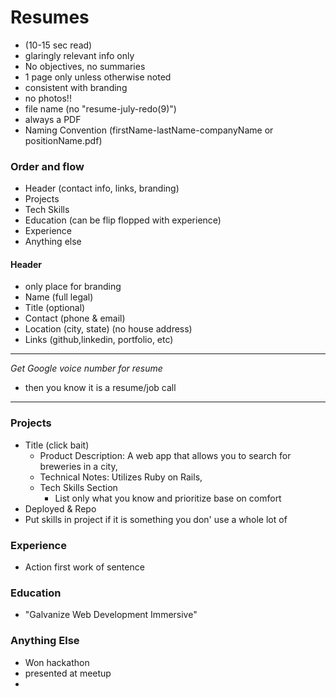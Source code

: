 # Resumes
  - (10-15 sec read)
  - glaringly relevant info only
  - No objectives, no summaries
  - 1 page only unless otherwise noted
  - consistent with branding
  - no photos!!
  - file name (no "resume-july-redo(9)")
  - always a PDF
  - Naming Convention (firstName-lastName-companyName or positionName.pdf)

### Order and flow
- Header (contact info, links, branding)
- Projects
- Tech Skills
- Education (can be flip flopped with experience)
- Experience
- Anything else

#### Header
  - only place for branding
  - Name (full legal)
  - Title (optional)
  - Contact (phone & email)
  - Location (city, state) (no house address)
  - Links (github,linkedin, portfolio, etc)

<hr />

*Get Google voice number for resume*
- then you know it is a resume/job call

<hr />

### Projects
- Title (click bait)
  - Product Description: A web app that allows you to search for breweries in a city,
  - Technical Notes: Utilizes Ruby on Rails,
  - Tech Skills Section
    - List only what you know and prioritize base on comfort
- Deployed & Repo
- Put skills in project if it is something you don' use a whole lot of

### Experience
- Action first work of sentence

### Education
- "Galvanize Web Development Immersive"

### Anything Else
- Won hackathon
- presented at meetup
- 

